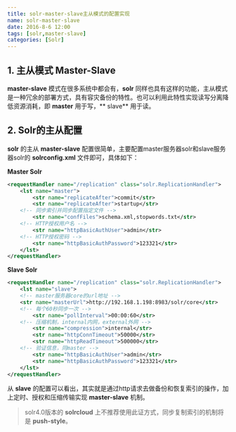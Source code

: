 ```yaml
---
title: solr-master-slave主从模式的配置实现
name: solr-master-slave
date: 2016-8-6 12:00
tags: [solr,master-slave]
categories: [Solr]
---
```


## 1. 主从模式 Master-Slave

**master-slave** 模式在很多系统中都会有，**solr** 同样也具有这样的功能，主从模式是一种冗余的部署方式，具有容灾备份的特性。也可以利用此特性实现读写分离降低资源消耗，即 **master** 用于写，** slave** 用于读。

## 2. Solr的主从配置

**solr** 的主从 **master-slave** 配置很简单，主要配置master服务器solr和slave服务器solr的 **solrconfig.xml** 文件即可，具体如下：


**Master Solr**

```xml
<requestHandler name="/replication" class="solr.ReplicationHandler">
    <lst name="master">
        <str name="replicateAfter">commit</str>
        <str name="replicateAfter">startup</str>
	<!-- 同步索引并同步配置指定文件 -->
        <str name="confFiles">schema.xml,stopwords.txt</str>
	<!-- HTTP授权用户名 -->
        <str name="httpBasicAuthUser">admin</str>
	<!-- HTTP授权密码 -->
        <str name="httpBasicAuthPassword">123321</str>
    </lst>
</requestHandler>
```

**Slave Solr**

```xml
<requestHandler name="/replication" class="solr.ReplicationHandler">
    <lst name="slave">
	<!-- master服务器core的url地址 -->
	<str name="masterUrl">http://192.168.1.198:8983/solr/core</str>
	<!-- 每个60秒同步一次 -->
       	<str name="pollInterval">00:00:60</str>
	<!-- 压缩机制，internal内网，external外网 -->
       	<str name="compression">internal</str>
       	<str name="httpConnTimeout">50000</str>
       	<str name="httpReadTimeout">500000</str>
	<!-- 验证信息，同master -->
       	<str name="httpBasicAuthUser">admin</str>
       	<str name="httpBasicAuthPassword">123321</str>
	</lst>
</requestHandler>
```

从 **slave** 的配置可以看出，其实就是通过http请求去做备份和恢复索引的操作，加上定时、授权和压缩传输实现 **master-slave** 机制。

> solr4.0版本的 **solrcloud** 上不推荐使用此证方式，同步复制索引的机制将是 **push-style**。